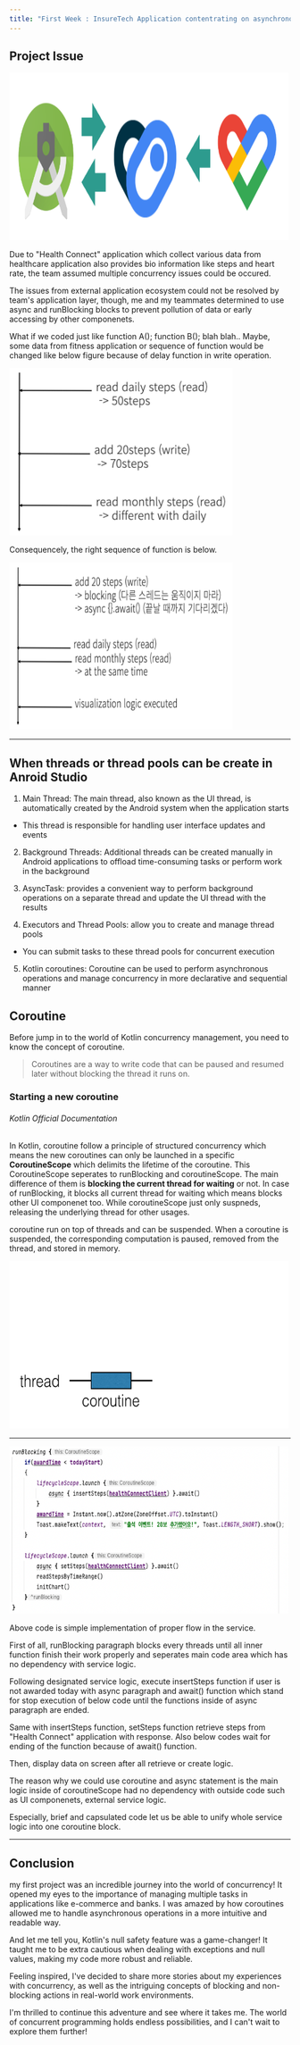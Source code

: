 ```yaml
---
title: "First Week : InsureTech Application contentrating on asynchronous and blocking feature of Kotlin"
---
```


## Project Issue

<img src="../assets/architecture.png" width="500vw" height="300vw" />

Due to "Health Connect" application which collect various data from healthcare application also provides bio information like steps and heart rate, the team assumed multiple concurrency issues could be occured.

The issues from external application ecosystem could not be resolved by team's application layer, though, me and my teammates determined to use async and runBlocking blocks to prevent pollution of data or early accessing by other componenets.

What if we coded just like function A(); function B(); blah blah.. Maybe, some data from fitness application or sequence of function would be changed like below figure because of delay function in write operation. 

<img src="../assets/inver.png" width="400vw" height="300vw" />

Consequencely, the right sequence of function is below.

<img src="../assets/sequen.png" width="400vw" height="300vw" />

---

## When threads or thread pools can be create in Anroid Studio

1. Main Thread: The main thread, also known as the UI thread, is automatically created by the Android system when the application starts
- This thread is responsible for handling user interface updates and events

2. Background Threads: Additional threads can be created manually in Android applications to offload time-consuming tasks or perform work in the background

3. AsyncTask: provides a convenient way to perform background operations on a separate thread and update the UI thread with the results

4. Executors and Thread Pools: allow you to create and manage thread pools
- You can submit tasks to these thread pools for concurrent execution

5. Kotlin coroutines: Coroutine can be used to perform asynchronous operations and manage concurrency in more declarative and sequential manner

## Coroutine

Before jump in to the world of Kotlin concurrency management, you need to know the concept of coroutine. 
> Coroutines are a way to write code that can be paused and resumed later without blocking the thread it runs on.

### Starting a new coroutine
###### Kotlin Official Documentation

In Kotlin, coroutine follow a principle of structured concurrency which means the new coroutines can only be launched in a specific **CoroutineScope** which delimits the lifetime of the coroutine.
This CoroutineScope seperates to runBlocking and coroutineScope. The main difference of them is **blocking the current thread for waiting** or not. In case of runBlocking, it blocks all current thread for waiting which means blocks other UI componenet too. While coroutineScope just only suspneds, releasing the underlying thread for other usages.

coroutine run on top of threads and can be suspended. When a coroutine is suspended, the corresponding computation is paused, removed from the thread, and stored in memory.

<img src="../assets/suspension-process.gif" width = "500vw" height="300vw">

---

<img src="../assets/solution.png" width="500vw" height=300vw />

Above code is simple implementation of proper flow in the service. 

First of all, runBlocking paragraph blocks every threads until all inner function finish their work properly and seperates main code area which has no dependency with service logic.

Following designated service logic, execute insertSteps function if user is not awarded today with async paragraph and await() function which stand for stop execution of below code until the functions inside of async paragraph are ended.

Same with insertSteps function, setSteps function retrieve steps from "Health Connect" application with response. Also below codes wait for ending of the function because of await() function.

Then, display data on screen after all retrieve or create logic.

The reason why we could use coroutine and async statement is the main logic inside of coroutineScope had no dependency with outside code such as UI componenets, external service logic.

Especially, brief and capsulated code let us be able to unify whole service logic into one coroutine block.

---

## Conclusion
my first project was an incredible journey into the world of concurrency! It opened my eyes to the importance of managing multiple tasks in applications like e-commerce and banks. I was amazed by how coroutines allowed me to handle asynchronous operations in a more intuitive and readable way.

And let me tell you, Kotlin's null safety feature was a game-changer! It taught me to be extra cautious when dealing with exceptions and null values, making my code more robust and reliable.

Feeling inspired, I've decided to share more stories about my experiences with concurrency, as well as the intriguing concepts of blocking and non-blocking actions in real-world work environments.

I'm thrilled to continue this adventure and see where it takes me. The world of concurrent programming holds endless possibilities, and I can't wait to explore them further!